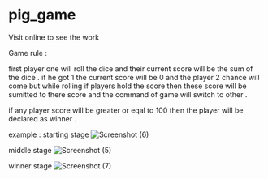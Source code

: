 # pig_game
Visit online to see the work

Game rule :

first player one will roll the dice and their current score will be the sum of the dice . if he got 1 the current score will be 0 and the player 2 chance will come 
but while rolling if players hold the score then these score will be sumitted to there score and the command of game will switch to other . 

if any player score will be greater or eqal to 100 then the player will be declared as winner . 

example :
 starting stage 
![Screenshot (6)](https://user-images.githubusercontent.com/40719341/196030092-dae4aed1-4230-496f-8eff-5ab44d44f6b6.png)

middle stage
![Screenshot (5)](https://user-images.githubusercontent.com/40719341/196030094-5853bf07-625f-4c02-be6b-1119b2bc7d30.png)

winner stage 
![Screenshot (7)](https://user-images.githubusercontent.com/40719341/196030096-4c7b0d1d-c3da-484f-8629-b1328daab1da.png)
